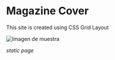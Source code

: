 # **Magazine Cover**

This site is created using CSS Grid Layout

![Imagen de muestra](https://i.imgur.com/fGDuGLk.png)

*static page*